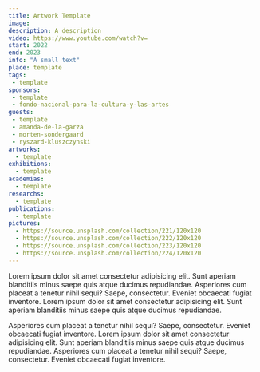 ```yaml
---
title: Artwork Template
image: 
description: A description
video: https://www.youtube.com/watch?v=
start: 2022
end: 2023
info: "A small text"
place: template
tags:
 - template
sponsors:
 - template
 - fondo-nacional-para-la-cultura-y-las-artes
guests:
 - template
 - amanda-de-la-garza
 - morten-sondergaard
 - ryszard-kluszczynski
artworks:
  - template
exhibitions:
  - template
academias:
  - template
researchs:
  - template
publications:
  - template
pictures:
  - https://source.unsplash.com/collection/221/120x120
  - https://source.unsplash.com/collection/222/120x120
  - https://source.unsplash.com/collection/223/120x120
  - https://source.unsplash.com/collection/224/120x120
---
```


Lorem ipsum dolor sit amet consectetur adipisicing elit.<!--more--> Sunt aperiam blanditiis minus saepe quis atque ducimus repudiandae. Asperiores cum placeat a tenetur nihil sequi? Saepe, consectetur. Eveniet obcaecati fugiat inventore.
Lorem ipsum dolor sit amet consectetur adipisicing elit. Sunt aperiam blanditiis minus saepe quis atque ducimus repudiandae. 

Asperiores cum placeat a tenetur nihil sequi? Saepe, consectetur. Eveniet obcaecati fugiat inventore. Lorem ipsum dolor sit amet consectetur adipisicing elit. Sunt aperiam blanditiis minus saepe quis atque ducimus repudiandae. Asperiores cum placeat a tenetur nihil sequi? Saepe, consectetur. Eveniet obcaecati fugiat inventore.